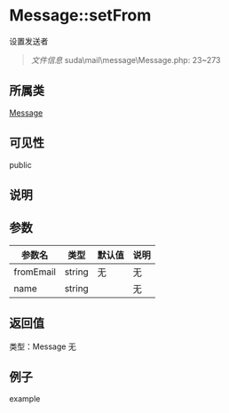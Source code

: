 # Message::setFrom
设置发送者
> *文件信息* suda\mail\message\Message.php: 23~273
## 所属类 

[Message](../Message.md)

## 可见性

  public  
## 说明



## 参数

| 参数名 | 类型 | 默认值 | 说明 |
|--------|-----|-------|-------|
| fromEmail |  string | 无 | 无 |
| name |  string |  | 无 |

## 返回值
类型：Message
无

## 例子

example